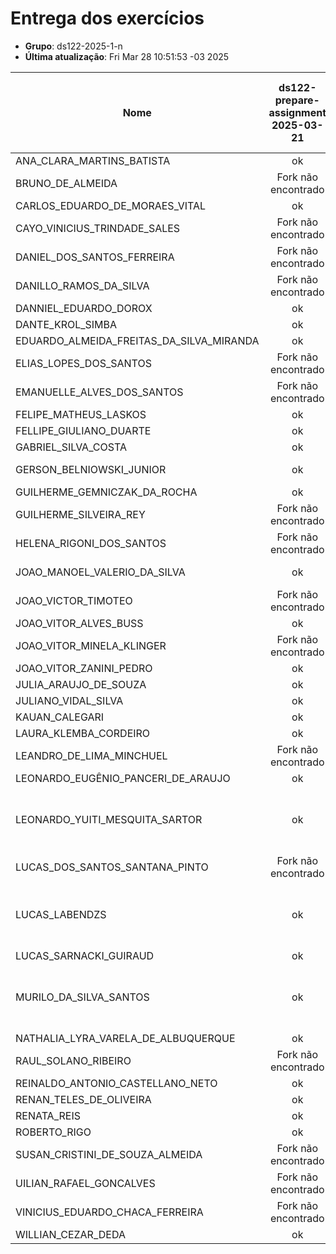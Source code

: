 # Entrega dos exercícios

- **Grupo**: ds122-2025-1-n
- **Última atualização**: Fri Mar 28 10:51:53 -03 2025

|Nome| ds122-prepare-assignment<br>2025-03-21| ds122-html-tables-assignment<br>2025-03-28| ds122-html-store-assignment<br>2025-03-28|
|----| :---:| :---:| :---:|
|ANA_CLARA_MARTINS_BATISTA|  ok |  ok |  ok |
|BRUNO_DE_ALMEIDA|  Fork não encontrado |  Fork não encontrado |  Fork não encontrado |
|CARLOS_EDUARDO_DE_MORAES_VITAL|  ok |  ok |  ok |
|CAYO_VINICIUS_TRINDADE_SALES|  Fork não encontrado |  Fork não encontrado |  Fork não encontrado |
|DANIEL_DOS_SANTOS_FERREIRA|  Fork não encontrado |  ok |  Fork não encontrado |
|DANILLO_RAMOS_DA_SILVA|  Fork não encontrado |  Fork não encontrado |  Fork não encontrado |
|DANNIEL_EDUARDO_DOROX|  ok |  ok |  ok |
|DANTE_KROL_SIMBA|  ok |  ok |  ok |
|EDUARDO_ALMEIDA_FREITAS_DA_SILVA_MIRANDA|  ok |  ok |  ok |
|ELIAS_LOPES_DOS_SANTOS|  Fork não encontrado |  Fork não encontrado |  Fork não encontrado |
|EMANUELLE_ALVES_DOS_SANTOS|  Fork não encontrado |  Fork não encontrado |  Fork não encontrado |
|FELIPE_MATHEUS_LASKOS|  ok |  ok |  ok |
|FELLIPE_GIULIANO_DUARTE|  ok |  ok |  ok |
|GABRIEL_SILVA_COSTA|  ok |  ok |  ok |
|GERSON_BELNIOWSKI_JUNIOR|  ok |  Fork não encontrado |  Fork não encontrado |
|GUILHERME_GEMNICZAK_DA_ROCHA|  ok |  ok |  ok |
|GUILHERME_SILVEIRA_REY|  Fork não encontrado |  Fork não encontrado |  Fork não encontrado |
|HELENA_RIGONI_DOS_SANTOS|  Fork não encontrado |  Fork não encontrado |  Fork não encontrado |
|JOAO_MANOEL_VALERIO_DA_SILVA|  ok |  ok |  Fork não encontrado |
|JOAO_VICTOR_TIMOTEO|  Fork não encontrado |  Fork não encontrado |  Fork não encontrado |
|JOAO_VITOR_ALVES_BUSS|  ok |  ok |  ok |
|JOAO_VITOR_MINELA_KLINGER|  Fork não encontrado |  Fork não encontrado |  Fork não encontrado |
|JOAO_VITOR_ZANINI_PEDRO|  ok |  ok |  ok |
|JULIA_ARAUJO_DE_SOUZA|  ok |  ok |  ok |
|JULIANO_VIDAL_SILVA|  ok |  ok |  ok |
|KAUAN_CALEGARI|  ok |  ok |  ok |
|LAURA_KLEMBA_CORDEIRO|  ok |  ok |  ok |
|LEANDRO_DE_LIMA_MINCHUEL|  Fork não encontrado |  Fork não encontrado |  Fork não encontrado |
|LEONARDO_EUGÊNIO_PANCERI_DE_ARAUJO|  ok |  ok |  ok |
|LEONARDO_YUITI_MESQUITA_SARTOR|  ok |  ok |  Fork, mas nenhum commit até data de entrega|
|LUCAS_DOS_SANTOS_SANTANA_PINTO|  Fork não encontrado |  Fork não encontrado |  Fork não encontrado |
|LUCAS_LABENDZS|  ok |  Fork, mas nenhum commit até data de entrega|  Fork, mas nenhum commit até data de entrega|
|LUCAS_SARNACKI_GUIRAUD|  ok |  ok |  ok |
|MURILO_DA_SILVA_SANTOS|  ok |  Fork, mas nenhum commit até data de entrega|  Fork não encontrado |
|NATHALIA_LYRA_VARELA_DE_ALBUQUERQUE|  ok |  ok |  ok |
|RAUL_SOLANO_RIBEIRO|  Fork não encontrado |  Fork não encontrado |  Fork não encontrado |
|REINALDO_ANTONIO_CASTELLANO_NETO|  ok |  ok |  ok |
|RENAN_TELES_DE_OLIVEIRA|  ok |  ok |  ok |
|RENATA_REIS|  ok |  ok |  ok |
|ROBERTO_RIGO|  ok |  ok |  ok |
|SUSAN_CRISTINI_DE_SOUZA_ALMEIDA|  Fork não encontrado |  Fork não encontrado |  Fork não encontrado |
|UILIAN_RAFAEL_GONCALVES|  Fork não encontrado |  Fork não encontrado |  Fork não encontrado |
|VINICIUS_EDUARDO_CHACA_FERREIRA|  Fork não encontrado |  Fork não encontrado |  Fork não encontrado |
|WILLIAN_CEZAR_DEDA|  ok |  ok |  ok |
